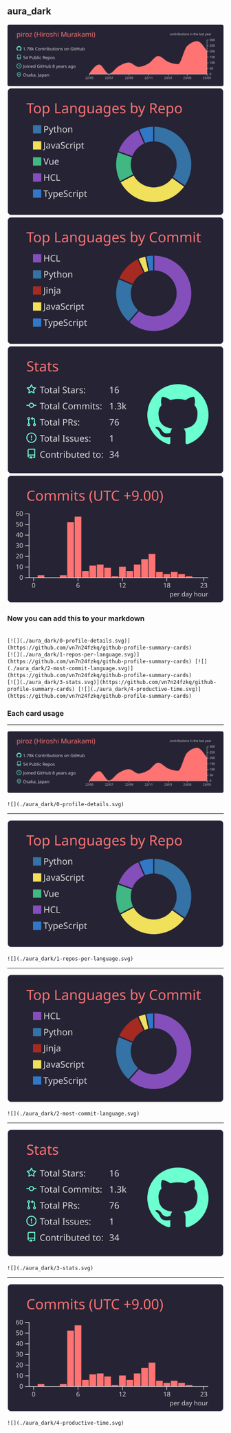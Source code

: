 ## aura_dark

[![](./0-profile-details.svg)](https://github.com/vn7n24fzkq/github-profile-summary-cards)
[![](./1-repos-per-language.svg)](https://github.com/vn7n24fzkq/github-profile-summary-cards) [![](./2-most-commit-language.svg)](https://github.com/vn7n24fzkq/github-profile-summary-cards)
[![](./3-stats.svg)](https://github.com/vn7n24fzkq/github-profile-summary-cards) [![](./4-productive-time.svg)](https://github.com/vn7n24fzkq/github-profile-summary-cards)
### Now you can add this to your markdown
```

[![](./aura_dark/0-profile-details.svg)](https://github.com/vn7n24fzkq/github-profile-summary-cards)
[![](./aura_dark/1-repos-per-language.svg)](https://github.com/vn7n24fzkq/github-profile-summary-cards) [![](./aura_dark/2-most-commit-language.svg)](https://github.com/vn7n24fzkq/github-profile-summary-cards)
[![](./aura_dark/3-stats.svg)](https://github.com/vn7n24fzkq/github-profile-summary-cards) [![](./aura_dark/4-productive-time.svg)](https://github.com/vn7n24fzkq/github-profile-summary-cards)

```

### Each card usage
---

![](./0-profile-details.svg)

```
![](./aura_dark/0-profile-details.svg)
```

    

---

![](./1-repos-per-language.svg)

```
![](./aura_dark/1-repos-per-language.svg)
```

    

---

![](./2-most-commit-language.svg)

```
![](./aura_dark/2-most-commit-language.svg)
```

    

---

![](./3-stats.svg)

```
![](./aura_dark/3-stats.svg)
```

    

---

![](./4-productive-time.svg)

```
![](./aura_dark/4-productive-time.svg)
```

    
